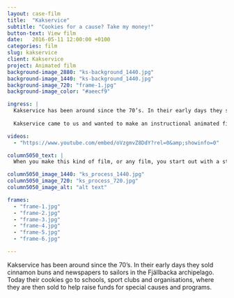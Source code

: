 ```yaml
---
layout: case-film
title:  "Kakservice"
subtitle: "Cookies for a cause? Take my money!"
button-text: View film
date:   2016-05-11 12:00:00 +0100
categories: film
slug: kakservice
client: Kakservice
project: Animated film
background-image_2880: "ks-background_1440.jpg"
background-image_1440: "ks-background_1440.jpg"
background-image_720: "frame-1.jpg"
background-image_color: "#aeecf9"

ingress: |
  Kakservice has been around since the 70’s. In their early days they sold cinnamon buns and newspapers to sailors in the Fjällbacka archipelago. Today their cookies go to schools, sport clubs and organisations, where they are then sold to help raise funds for special causes and programs.
  
  Kakservice came to us and wanted to make an instructional animated film that explains and supports the sales process.

videos: 
  - "https://www.youtube.com/embed/oVzgmvZ8DdY?rel=0&amp;showinfo=0"

column5050_text: |
  When you make this kind of film, or any film, you start out with a storyboard. It’s drawn in a simplified style, but in a way that communicates the essence of the film. In this case, the entire film was drawn by hand (but, you know, in digital files). Then came After Effects for animation, sound and final polish.

column5050_image_1440: "ks_process_1440.jpg"
column5050_image_720: "ks_process_720.jpg"
column5050_image_alt: "alt text"

frames:
  - "frame-1.jpg"
  - "frame-2.jpg"
  - "frame-3.jpg"
  - "frame-4.jpg"
  - "frame-5.jpg"
  - "frame-6.jpg"

---
```

Kakservice has been around since the 70’s. In their early days they sold cinnamon buns and newspapers to sailors in the Fjällbacka archipelago. Today their cookies go to schools, sport clubs and organisations, where they are then sold to help raise funds for special causes and programs.


